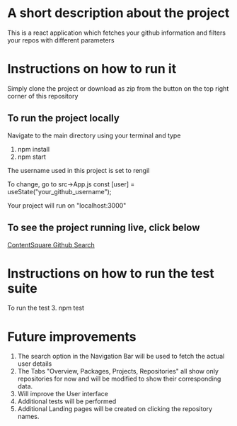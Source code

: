 # A short description about the project
This is a react application which fetches your github information and filters your repos with different parameters



# Instructions on how to run it

Simply clone the project or download as zip from the button on the top right corner of this repository

## To run the project locally
Navigate to the main directory using your terminal and type

1. npm install
2. npm start


The username used in this project is set to rengil

To change, go to src->App.js
  const [user] = useState("your_github_username");


Your project will run on "localhost:3000"


## To see the project running live, click below

[ContentSquare Github Search](https://mvst-github-search.herokuapp.com/)

# Instructions on how to run the test suite
To run the test
3. npm test

# Future improvements

1. The search option in the Navigation Bar will be used to fetch the actual user details
2. The Tabs "Overview, Packages, Projects, Repositories" all show only repositories for now and will be modified to show their corresponding data.
3. Will improve the User interface
4. Additional tests will be performed
5. Additional Landing pages will be created on clicking the repository names.


 

